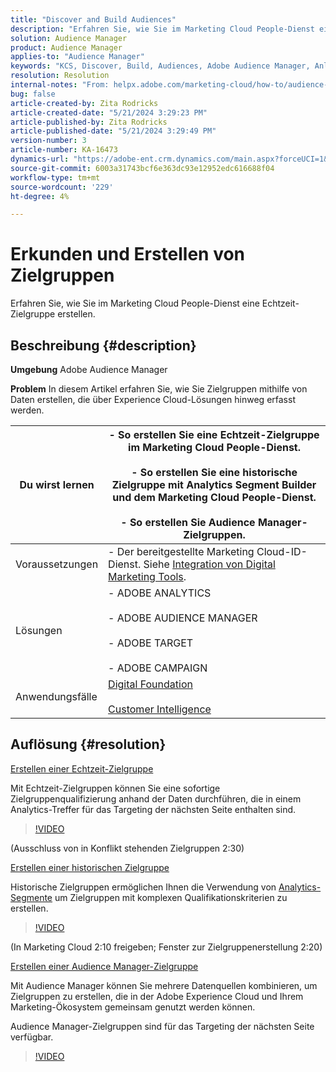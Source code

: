 ```yaml
---
title: "Discover and Build Audiences"
description: "Erfahren Sie, wie Sie im Marketing Cloud People-Dienst eine Echtzeit-Zielgruppe erstellen."
solution: Audience Manager
product: Audience Manager
applies-to: "Audience Manager"
keywords: "KCS, Discover, Build, Audiences, Adobe Audience Manager, Anleitung"
resolution: Resolution
internal-notes: "From: helpx.adobe.com/marketing-cloud/how-to/audience-discovery.html"
bug: false
article-created-by: Zita Rodricks
article-created-date: "5/21/2024 3:29:23 PM"
article-published-by: Zita Rodricks
article-published-date: "5/21/2024 3:29:49 PM"
version-number: 3
article-number: KA-16473
dynamics-url: "https://adobe-ent.crm.dynamics.com/main.aspx?forceUCI=1&pagetype=entityrecord&etn=knowledgearticle&id=0a5a68e2-8617-ef11-9f89-6045bd06eea5"
source-git-commit: 6003a31743bcf6e363dc93e12952edc616688f04
workflow-type: tm+mt
source-wordcount: '229'
ht-degree: 4%

---
```


# Erkunden und Erstellen von Zielgruppen


Erfahren Sie, wie Sie im Marketing Cloud People-Dienst eine Echtzeit-Zielgruppe erstellen.

## Beschreibung {#description}


<b>Umgebung</b>
Adobe Audience Manager

<b>Problem</b>
In diesem Artikel erfahren Sie, wie Sie Zielgruppen mithilfe von Daten erstellen, die über Experience Cloud-Lösungen hinweg erfasst werden.


| Du wirst lernen | - So erstellen Sie eine Echtzeit-Zielgruppe im Marketing Cloud People-Dienst.<br><br>- So erstellen Sie eine historische Zielgruppe mit Analytics Segment Builder und dem Marketing Cloud People-Dienst.<br><br>- So erstellen Sie Audience Manager-Zielgruppen. |
| --- | --- |
| Voraussetzungen | - Der bereitgestellte Marketing Cloud-ID-Dienst. Siehe [Integration von Digital Marketing Tools](https://experienceleague.adobe.com/docs/experience-manager-learn/sites/integrations/experience-platform-data-collection-tags/overview.html?lang=de). |
| Lösungen | - ADOBE ANALYTICS<br><br>- ADOBE AUDIENCE MANAGER<br><br>- ADOBE TARGET<br><br>- ADOBE CAMPAIGN |
| Anwendungsfälle | [Digital Foundation](https://helpx.adobe.com/marketing-cloud/how-to/digital-foundation.html)<br><br>[Customer Intelligence](https://experienceleague.adobe.com/docs/experience-platform/profile/ui/user-guide.html?lang=de) |





## Auflösung {#resolution}


<u>Erstellen einer Echtzeit-Zielgruppe</u>

Mit Echtzeit-Zielgruppen können Sie eine sofortige Zielgruppenqualifizierung anhand der Daten durchführen, die in einem Analytics-Treffer für das Targeting der nächsten Seite enthalten sind.




>[!VIDEO](https://video.tv.adobe.com/v/17804t1/)



(Ausschluss von in Konflikt stehenden Zielgruppen 2:30)



<u>Erstellen einer historischen Zielgruppe</u>

Historische Zielgruppen ermöglichen Ihnen die Verwendung von [Analytics-Segmente](https://experienceleague.adobe.com/docs/analytics/components/segmentation/seg-home.html?lang=de) um Zielgruppen mit komplexen Qualifikationskriterien zu erstellen.




>[!VIDEO](https://video.tv.adobe.com/v/17805/)



(In Marketing Cloud 2:10 freigeben; Fenster zur Zielgruppenerstellung 2:20)

<u>Erstellen einer Audience Manager-Zielgruppe</u>

Mit Audience Manager können Sie mehrere Datenquellen kombinieren, um Zielgruppen zu erstellen, die in der Adobe Experience Cloud und Ihrem Marketing-Ökosystem gemeinsam genutzt werden können.

Audience Manager-Zielgruppen sind für das Targeting der nächsten Seite verfügbar.




>[!VIDEO](https://video.tv.adobe.com/v/18113t1/)


